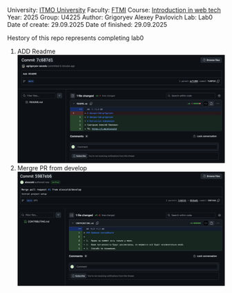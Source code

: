 University: [ITMO University](https://itmo.ru/ru/)
Faculty: [FTMI](https://ftmi.itmo.ru/)
Course: [Introduction in web tech](https://itmo-ict-faculty.github.io/introduction-in-web-tech/)
Year: 2025
Group: U4225
Author: Grigoryev Alexey Pavlovich
Lab: Lab0
Date of create: 29.09.2025
Date of finished: 29.09.2025

Hestory of this repo represents completing lab0
1. ADD Readme 
![add_readme.png](add_readme.png)
2. Mergre PR from develop 
![merge_PR.png](merge_PR.png)